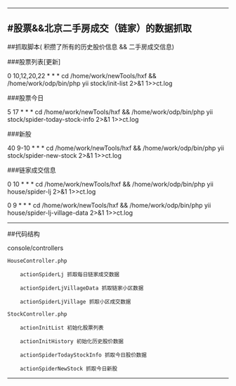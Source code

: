 --------------------------------------
#股票&&北京二手房成交（链家）的数据抓取
--------------------------------------
##抓取脚本( 积攒了所有的历史股价信息 && 二手房成交信息)

###股票列表[更新]

0 10,12,20,22  * * * cd /home/work/newTools/hxf && /home/work/odp/bin/php yii stock/init-list 2>&1 1>>ct.log

###股票今日

5 17 * * * cd /home/work/newTools/hxf && /home/work/odp/bin/php yii stock/spider-today-stock-info 2>&1 1>>ct.log

###新股

40 9-10 * * * cd /home/work/newTools/hxf && /home/work/odp/bin/php yii stock/spider-new-stock 2>&1 1>>ct.log

###链家成交信息

0 10 * * * cd /home/work/newTools/hxf && /home/work/odp/bin/php yii house/spider-lj 2>&1 1>>ct.log

0 9 * * *  cd /home/work/newTools/hxf && /home/work/odp/bin/php yii house/spider-lj-village-data 2>&1 1>>ct.log

--------------------------------------
##代码结构

console/controllers

    HouseController.php

        actionSpiderLj 抓取每日链家成交数据

        actionSpiderLjVillageData 抓取链家小区数据

        actionSpiderLjVillage 抓取小区成交数据

    StockController.php

        actionInitList 初始化股票列表

        actionInitHistory 初始化历史股价数据

        actionSpiderTodayStockInfo 抓取今日股价数据

        actionSpiderNewStock 抓取今日新股
--------------------------------------
